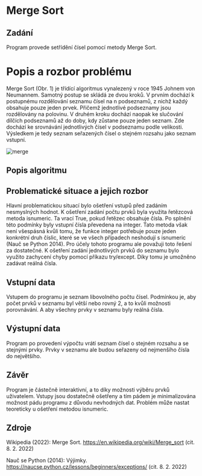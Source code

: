 # Merge Sort

## Zadání
Program provede setřídění čísel pomocí metody Merge Sort.

# Popis a rozbor problému
Merge Sort (Obr. 1) je třídící algoritmus vynalezený v roce 1945 Johnem von Neumannem. Samotný postup se skládá ze dvou kroků. V prvním dochází k postupnému rozdělování seznamu čísel na n podseznamů, z nichž každý obsahuje pouze jeden prvek. Přičemž jednotlivé podseznamy jsou rozdělovány na polovinu. V druhém kroku dochází naopak ke slučování dílčích podseznamů až do doby, kdy zůstane pouze jeden seznam. Zde dochází ke srovnávání jednotlivých čísel v podseznamu podle velikosti. Výsledkem je tedy seznam seřazených čísel o stejném rozsahu jako seznam vstupní.

![merge](https://user-images.githubusercontent.com/93740236/153936187-31f1be9d-11d3-4ba7-abfc-782754ed51c6.jpg)

## Popis algoritmu

## Problematické situace a jejich rozbor
Hlavní problematickou situací bylo ošetření vstupů před zadáním nesmyslných hodnot. K ošetření zadání počtu prvků byla využita řetězcová metoda isnumeric. Ta vrací True, pokud řetězec obsahuje čísla. Po splnění této podmínky byly vstupní čísla převedena na integer. Tato metoda však není všespásná kvůli tomu, že funkce integer potřebuje pouze jeden konkrétní druh číslic, které se ve všech případech neshodují s isnumeric (Nauč se Python 2014). Pro účely tohoto programu ale považuji toto řešení za dostatečné. K ošetření zadání jednotlivých prvků do seznamu bylo využito zachycení chyby pomocí příkazu try/except. Díky tomu je umožněno zadávat reálná čísla.   

## Vstupní data
Vstupem do programu je seznam libovolného počtu čísel. Podmínkou je, aby počet prvků v seznamu byl větší nebo rovný 2, a to kvůli možnosti porovnávání. A aby všechny prvky v seznamu byly reálná čísla.

## Výstupní data
Program po provedení výpočtu vrátí seznam čísel o stejném rozsahu a se stejnými prvky. Prvky v seznamu ale budou seřazeny od nejmenšího čísla do největšího.

## Závěr
Program je částečně interaktivní, a to díky možnosti výběru prvků uživatelem. Vstupy jsou dostatečně ošetřeny a tím pádem je minimalizována možnost pádu programu z důvodu nevhodných dat. Problém může nastat teoreticky u ošetření metodou isnumeric. 

## Zdroje
Wikipedia (2022): Merge Sort. https://en.wikipedia.org/wiki/Merge_sort (cit. 8. 2. 2022)

Nauč se Python (2014): Výjimky. https://naucse.python.cz/lessons/beginners/exceptions/ (cit. 8. 2. 2022)

